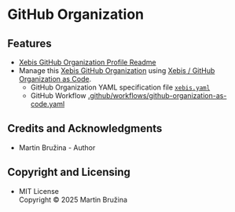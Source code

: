# GitHub Organization

## Features

- [Xebis GitHub Organization Profile Readme](profile/README.md)
- Manage this [Xebis GitHub Organization](https://github.com/xebis) using [Xebis / GitHub Organization as Code](https://github.com/xebis/github-organization-as-code).
  - GitHub Organization YAML specification file [`xebis.yaml`](xebis.yaml)
  - GitHub Workflow [.github/workflows/github-organization-as-code.yaml](.github/workflows/github-organization-as-code.yaml)

## Credits and Acknowledgments

- Martin Bružina - Author

## Copyright and Licensing

- MIT License  
  Copyright © 2025 Martin Bružina
